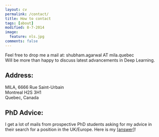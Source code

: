 ```yaml
---
layout: cv
permalink: /contact/
title: How to contact
tags: [about]
modified: 8-7-2014
image:
  feature: nls.jpg
comments: false
---
```



<section>

Feel free to drop me a mail at:
shubham.agarwal AT mila.quebec
<br />
Will be more than happy to discuss latest advancements in Deep Learning.
<br />

<h2>Address:</h2>
MILA, 6666 Rue Saint-Urbain
<br />
Montreal H2S 3H1
<br />
Quebec, Canada

<h2>PhD Advice:</h2>
I get a lot of mails from prospective PhD students asking for my advice in their search for a position in the UK/Europe. Here is my <a href="https://twitter.com/shubhamag1992/status/1338049861640318980">[answer]</a>!

</section>


    


